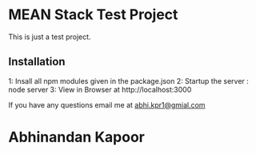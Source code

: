 ﻿# MEAN Stack Test Project

This is just a test project.

## Installation
1: Insall all npm modules given in the package.json
2: Startup the server : node server
3: View in Browser at http://localhost:3000

If you have any questions email me  at [abhi.kpr1@gmial.com](mailto:abhi.kpr1@gmial.com) 


# Abhinandan Kapoor
